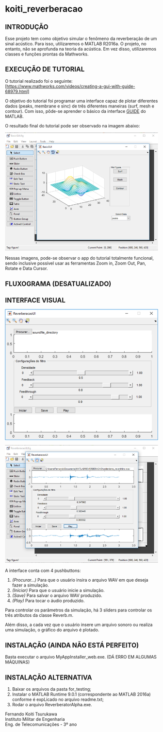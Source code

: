 # koiti_reverberacao
## INTRODUÇÃO

Esse projeto tem como objetivo simular o fenômeno da reverberação de um sinal acústico. Para isso, utilizaremos o MATLAB R2016a. O projeto, no entanto, não se aprofunda na teoria da acústica. Em vez disso, utilizaremos classes e funções prontas da Mathworks.

## EXECUÇÃO DE TUTORIAL

O tutorial realizado foi o seguinte: [https://www.mathworks.com/videos/creating-a-gui-with-guide-68979.html]

O objetivo do tutorial foi programar uma interface capaz de plotar diferentes dados (peaks, membrane e sinc) de três diferentes maneiras (surf, mesh e contour). Com isso, pôde-se aprender o básico da interface [GUIDE](https://www.mathworks.com/discovery/matlab-gui.html) do MATLAB.

O resultado final do tutorial pode ser observado na imagem abaixo:

![tutorial](imagens/tutorial.png)

Nessas imagens, pode-se observar o app do tutorial totalmente funcional, sendo inclusive possível usar as ferramentas Zoom in, Zoom Out, Pan, Rotate e Data Cursor.

## FLUXOGRAMA (DESATUALIZADO)

## INTERFACE VISUAL

![interface](imagens/interface.png)

![interface2](imagens/interface2.png)

A interface conta com 4 pushbuttons: 

1. *(Procurar...)* Para que o usuário insira o arquivo WAV em que deseja fazer a simulação.
2. *(Iniciar)* Para que o usuário inicie a simulação.
3. *(Save)* Para salvar o arquivo WAV produzido.
4. *(Play)* Para tocar o áudio produzido.

Para controlar os parâmetros da simulação, há 3 sliders para controlar os três atributos da classe Reverb.m.

Além disso, a cada vez que o usuário insere um arquivo sonoro ou realiza uma simulação, o gráfico do arquivo é plotado.

## INSTALAÇÃO (AINDA NÃO ESTÁ PERFEITO)

Basta executar o arquivo MyAppInstaller_web.exe. (DÁ ERRO EM ALGUMAS MÁQUINAS)

## INSTALAÇÃO ALTERNATIVA

1. Baixar os arquivos da pasta for_testing;
2. Instalar o MATLAB Runtime 9.0.1 (correspondente ao MATLAB 2016a) conforme é expLicado no arquivo readme.txt;
3. Rodar o arquivo ReverberatorAlpha.exe.

Fernando Koiti Tsurukawa\
Instituto Militar de Engenharia\
Eng. de Telecomunicações - 3º ano
